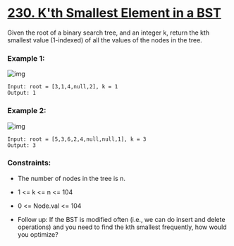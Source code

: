 # [230. K'th Smallest Element in a BST](https://leetcode.com/problems/kth-smallest-element-in-a-bst/description/)

Given the root of a binary search tree, and an integer k, return the kth smallest value (1-indexed) of all the values of the nodes in the tree.


### Example 1:
![img](https://assets.leetcode.com/uploads/2021/01/28/kthtree1.jpg)
```text
Input: root = [3,1,4,null,2], k = 1
Output: 1
```
### Example 2:
![img](https://assets.leetcode.com/uploads/2021/01/28/kthtree2.jpg)
```text
Input: root = [5,3,6,2,4,null,null,1], k = 3
Output: 3
```
 

### Constraints:

* The number of nodes in the tree is n.
* 1 <= k <= n <= 104
* 0 <= Node.val <= 104
 

* Follow up: If the BST is modified often (i.e., we can do insert and delete operations) and you need to find the kth smallest frequently, how would you optimize?

